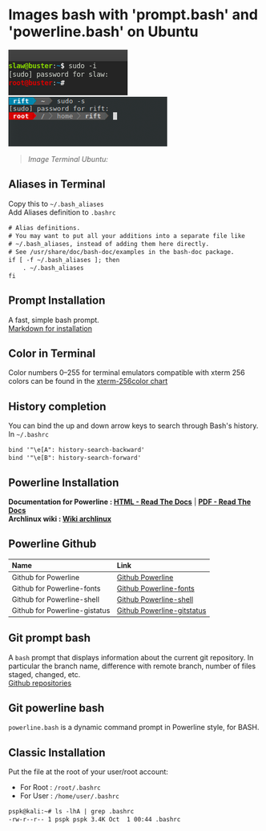 # Images bash with 'prompt.bash' and 'powerline.bash' on Ubuntu
![Bash-ubuntu-with-bashrc](https://github.com/PhineasPhreak/dotfiles/blob/master/screenshots/bash-ubuntu.png)
![Powerline-ubuntu-with-bashrc](https://github.com/PhineasPhreak/dotfiles/blob/master/screenshots/powerline-ubuntu.png)

> *Image Terminal Ubuntu:*

## Aliases in Terminal 
Copy this to `~/.bash_aliases` </br>
Add Aliases definition to `.bashrc`
```shell
# Alias definitions.
# You may want to put all your additions into a separate file like
# ~/.bash_aliases, instead of adding them here directly.
# See /usr/share/doc/bash-doc/examples in the bash-doc package.
if [ -f ~/.bash_aliases ]; then
    . ~/.bash_aliases
fi
```

## Prompt Installation
A fast, simple bash prompt. </br>
[Markdown for installation](https://github.com/PhineasPhreak/dotfiles/blob/master/configs/bash/)

## Color in Terminal
Color numbers 0–255 for terminal emulators compatible with xterm 256 colors can be found in the [xterm-256color chart](https://upload.wikimedia.org/wikipedia/commons/1/15/Xterm_256color_chart.svg)

## History completion
You can bind the up and down arrow keys to search through Bash's history. In `~/.bashrc`
```shell
bind '"\e[A": history-search-backward'
bind '"\e[B": history-search-forward'
```

## Powerline Installation
**Documentation for Powerline : [HTML - Read The Docs](https://powerline.readthedocs.io/en/master/)** | **[PDF - Read The Docs](https://media.readthedocs.org/pdf/powerline/stable/powerline.pdf)**</br>
**Archlinux wiki : [Wiki archlinux](https://wiki.archlinux.org/index.php/Powerline)**

## Powerline Github
| Name | Link |
|:---|:---|
|Github for Powerline | [Github Powerline](https://github.com/powerline/powerline)|
|Github for Powerline-fonts | [Github Powerline-fonts](https://github.com/powerline/fonts)|
|Github for Powerline-shell | [Github Powerline-shell](https://github.com/b-ryan/powerline-shell)|
|Github for Powerline-gistatus | [Github Powerline-gitstatus](https://github.com/jaspernbrouwer/powerline-gitstatus)|

## Git prompt bash
A `bash` prompt that displays information about the current git repository. In particular the branch name, difference with remote branch, number of files staged, changed, etc. </br>
[Github repositories](https://github.com/magicmonty/bash-git-prompt)

## Git powerline bash
`powerline.bash` is a dynamic command prompt in Powerline style, for BASH.

## Classic Installation
Put the file at the root of your user/root account:
* For Root : `/root/.bashrc`
* For User : `/home/user/.bashrc`
```console
pspk@kali:~# ls -lhA | grep .bashrc
-rw-r--r-- 1 pspk pspk 3.4K Oct  1 00:44 .bashrc
```
